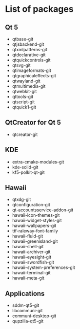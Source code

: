 # List of packages

## Qt 5

* qtbase-git
* qtjsbackend-git
* qtxmlpatterns-git
* qtdeclarative-git
* qtquickcontrols-git
* qtsvg-git
* qtimageformats-git
* qtgraphicaleffects-git
* qtwayland-git
* qtmultimedia-git
* qtwebkit-git
* qttools-git
* qtscript-git
* qtquick1-git

## QtCreator for Qt 5

* qtcreator-git

## KDE

* extra-cmake-modules-git
* kde-solid-git
* kf5-polkit-qt-git

## Hawaii

* qtxdg-git
* qtconfiguration-git
* qt-accountsservice-addon-git
* hawaii-icon-themes-git
* hawaii-widget-styles-git
* hawaii-wallpapers-git
* ttf-raleway-font-family
* hawaii-fluid-git
* hawaii-greenisland-git
* hawaii-shell-git
* hawaii-archiver-git
* hawaii-eyesight-git
* hawaii-swordfish-git
* hawaii-system-preferences-git
* hawaii-terminal-git
* hawaii-meta-git

## Applications

* sddm-qt5-git
* libcommuni-git
* communi-desktop-git
* qupzilla-qt5-git

